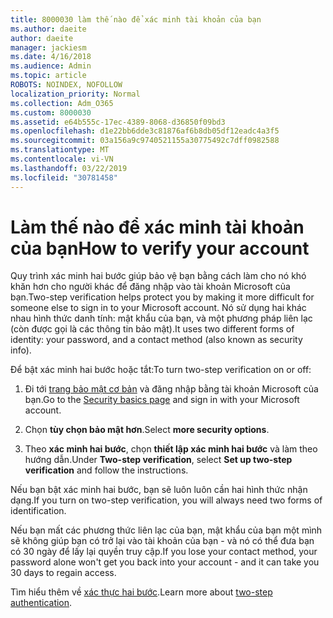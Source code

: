 ```yaml
---
title: 8000030 làm thế nào để xác minh tài khoản của bạn
ms.author: daeite
author: daeite
manager: jackiesm
ms.date: 4/16/2018
ms.audience: Admin
ms.topic: article
ROBOTS: NOINDEX, NOFOLLOW
localization_priority: Normal
ms.collection: Adm_O365
ms.custom: 8000030
ms.assetid: e64b555c-17ec-4389-8068-d36850f09bd3
ms.openlocfilehash: d1e22bb6dde3c81876af6b8db05df12eadc4a3f5
ms.sourcegitcommit: 03a156a9c9740521155a30775492c7dff0982588
ms.translationtype: MT
ms.contentlocale: vi-VN
ms.lasthandoff: 03/22/2019
ms.locfileid: "30781458"
---
```

# <a name="how-to-verify-your-account"></a><span data-ttu-id="ac677-102">Làm thế nào để xác minh tài khoản của bạn</span><span class="sxs-lookup"><span data-stu-id="ac677-102">How to verify your account</span></span>

<span data-ttu-id="ac677-103">Quy trình xác minh hai bước giúp bảo vệ bạn bằng cách làm cho nó khó khăn hơn cho người khác để đăng nhập vào tài khoản Microsoft của bạn.</span><span class="sxs-lookup"><span data-stu-id="ac677-103">Two-step verification helps protect you by making it more difficult for someone else to sign in to your Microsoft account.</span></span> <span data-ttu-id="ac677-104">Nó sử dụng hai khác nhau hình thức danh tính: mật khẩu của bạn, và một phương pháp liên lạc (còn được gọi là các thông tin bảo mật).</span><span class="sxs-lookup"><span data-stu-id="ac677-104">It uses two different forms of identity: your password, and a contact method (also known as security info).</span></span> 
  
<span data-ttu-id="ac677-105">Để bật xác minh hai bước hoặc tắt:</span><span class="sxs-lookup"><span data-stu-id="ac677-105">To turn two-step verification on or off:</span></span>
  
1. <span data-ttu-id="ac677-106">Đi tới [trang bảo mật cơ bản](https://go.microsoft.com/fwlink/?linkid=842325) và đăng nhập bằng tài khoản Microsoft của bạn.</span><span class="sxs-lookup"><span data-stu-id="ac677-106">Go to the [Security basics page](https://go.microsoft.com/fwlink/?linkid=842325) and sign in with your Microsoft account.</span></span> 
    
2. <span data-ttu-id="ac677-107">Chọn **tùy chọn bảo mật hơn**.</span><span class="sxs-lookup"><span data-stu-id="ac677-107">Select **more security options**.</span></span> 
    
3. <span data-ttu-id="ac677-108">Theo **xác minh hai bước**, chọn **thiết lập xác minh hai bước** và làm theo hướng dẫn.</span><span class="sxs-lookup"><span data-stu-id="ac677-108">Under **Two-step verification**, select **Set up two-step verification** and follow the instructions.</span></span> 
    
<span data-ttu-id="ac677-109">Nếu bạn bật xác minh hai bước, bạn sẽ luôn luôn cần hai hình thức nhận dạng.</span><span class="sxs-lookup"><span data-stu-id="ac677-109">If you turn on two-step verification, you will always need two forms of identification.</span></span>
  
<span data-ttu-id="ac677-110">Nếu bạn mất các phương thức liên lạc của bạn, mật khẩu của bạn một mình sẽ không giúp bạn có trở lại vào tài khoản của bạn - và nó có thể đưa bạn có 30 ngày để lấy lại quyền truy cập.</span><span class="sxs-lookup"><span data-stu-id="ac677-110">If you lose your contact method, your password alone won't get you back into your account - and it can take you 30 days to regain access.</span></span> 
  
<span data-ttu-id="ac677-111">Tìm hiểu thêm về [xác thực hai bước](https://go.microsoft.com/fwlink/?linkid=872270).</span><span class="sxs-lookup"><span data-stu-id="ac677-111">Learn more about [two-step authentication](https://go.microsoft.com/fwlink/?linkid=872270).</span></span>
  

